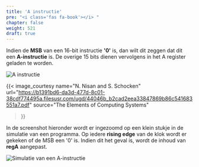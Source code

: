```yaml
---
title: 'A instructie'
pre: "<i class='fas fa-book'></i> "
chapter: false
weight: 521
draft: true
---
```


Indien de **MSB** van een 16-bit instructie **'0'** is, dan wilt dit zeggen dat dit een **A-instructie** is. De overige 15 bits dienen vervolgens in het A register geladen te worden.

![A instructie](/images/500/A_instruction.png)

{{< image_courtesy 
  name="N. Nisan and S. Schocken"
  url="https://b1391bd6-da3d-477d-8c01-38cdf774495a.filesusr.com/ugd/44046b_b2cad2eea33847869b86c541683551a7.pdf"
  source="The Elements of Computing Systems"
  >}}

In de screenshot hieronder wordt er ingezoomd op een klein stukje in de simulatie van een programma. Op iedere **rising edge** van de klok wordt er gekeken of de MSB een '0' is. Indien dit het geval is, wordt de inhoud van **regA** aangepast. 

![Simulatie van een A-instructie](/images/500/521_a_instruction.png)